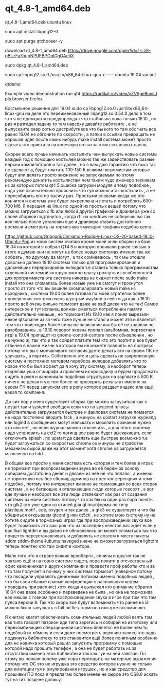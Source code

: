 # qt_4.8-1_amd64.deb
qt_4.8-1_amd64.deb ubuntu linux

sudo apt install libpng12-0

sudo apt purge qtchooser -y

download qt_4.8-1_amd64.deb https://drive.google.com/open?id=1-Lz9-qBLzFa7hupNPUFBPOqIGgOAetiX

sudo dpkg qt_4.8-1_amd64.deb

sudo cp libpng12.so.0 /usr/lib/x86_64-linux-gnu   <--- ubuntu 19.04 variant

qtdemo

Example video demonstration run qt4 https://radikal.ru/video/yZVAgeBuvsJ pls browser firefox

Костыльное решение для 19.04 sudo cp libpng12.so.0 /usr/lib/x86_64-linux-gnu на деле это переименованный libpng12.so.0.54.0
дело в том что я не однократно предупреждал что стабильна пока только 18.10 , но раз я разгадал задачу то там наверху давайте работаите , а не выпускаите овер сотню дистрибутивов что бы кого то там обогнать все равно 16.04 не обгоните по скорости , а папки в ссылки превращать не хорошая идея после каких нибудь make install система может просто сказать что приехала на конечную вот из за этих ссылочных папок.

Скорее всего лучше начинать костылить чем выпускать новые системы каждый год с помощью костылей можно так же задействовать разные версии компиляторов и так далее , но я вам даю гарантию что пока так не сделают а, будут платить 100-150 К всяким погромистам которые будут апи делать просто жизненно не запускаемым по этому рекомендую донатить костылистам чем таким чудо иженеро техникам из за которых потом qt4 5 ошибка загрузки модуля и тому подобное , надо уже окончательно прояснить что гуй можно итак костылить , а не пересобирать его по тысячу раз. Простыми словами когда же это кончится и система уже будет закреплена и летать и потреблять 600-700 Мб. Я перешел на linux по одной из простых вещей потому что можно загрузиться с fb или любой другой графикой и драивера уже со своей сборкой подтянутся , когда rfr на windows не соберешь iso так как нельзя после установки еще и драивера ставить достаточно времени и смотреть на тормозную эмуляцию графики подобно qemu.

https://github.com/Griggorii/Cinnamon-Budgie-Linux-OS-20-based-19.10-Ubuntu-Pop из моих систем считаю кроме моей онли сборки на базе 16.04 на которой я собрал QT4.8 и которую поливали ранее грязью в итоге я думаю они не могут на более новых системах именно так же собрать , по другому да могут , а так сомневаюсь , так мы отошли довольно далеко 18.10 система только для программирования и дальнейших перерокировок нклюдов т.е ставить только программистам отдельной системой которую можно сразу грохнуть из особенностей для программиста эта система никогда не скажет после sudo make install что она сломалась более новые уже не смогут и грохнутся просто от того что вы решиле скомпилировать новый make из исходника , система 19.04 более готовая по моей стратегии более проверенная система очень шустрый wayland в ней тогда как в 19.10 просто всё очень сильно тормозит даже на ssd! диске что не так! Самое интересное и тут испанец должен смеяться потреблении памяти действительно меньше , но тормозит! Из 19.10 как я понял вырезали некое qtsoname из за чего тоже лучше не стало и может это и является тем что происходит более сильное зависание как бы её не хвалили не разобравшись , в 19.10 поворот экрана пропал (альбомная, портретная итд) в 19.04 пропадет из gnome-control-centera после обновлении , но не нужно ж, так что и так сойдет платите тем кто это портит и все будет отлично в вашей жизни в которой вы не можете повлиять на прогресс потому что вы с молчаливого согласия даете делать это на своем ПК не улучшать , а портить. Собственно это и цель сделать не закрепленную систему и постоянно методом перебора иклюдов добавлять что то новое что бы был эффект да я хочу эту систему, а наоборот теперь открепим уши от жирафа и приклеем их крокодилу и будем продолжать сидеть в рхел и каноникало подобных структурах на зарплате в 500 К ничего не делая и уж тем более не проверять результат именно на своем ПК перед запуском его в репу которое раздает яндекс или ещё какая то компания.

До сих пор у меня существует сборка где можно загрузиться как с upstart так и systemd вообщем если что по systemd плюсы действительно загружается быстрее и фаиловая система не ломается не надо постоянно вводить fsck , а минусы на upstart загрузке журналд или logind в сообщениях могут мелькать и мозолить сознание нужно это или нет , но если журнал можно отключить , а для этого систему надо установить на ext2 то логинд все равно будет выскакивать если отключить splash , по upstart да сделать еще быстрее возможно т.е будет загружаться со скоростью chrome os минусы не отработан механизм сырой даже на этот момент хотя chrome os загружается мгновенно на hdd.

В общем все просто у меня система есть которая и тем более в играх не тормозит при воспроизведении звука во её берем за основу собираем достаточно денег и делаем из неё не что попало , а именно не тормозную ось бес сборищ админов на прес конференциях и тому подобно , потому что интересует именно не тормозящая со всех сторон система , а не бегающие и отвлекающие люди которые говорят , а вот кде лучше и наоборот все эти люди отвлекают как раз от создания системы из моей системы потому что как бы на один раз пора понять что gtk2 это уже один из стилей для qt платформы по типу plastique,motif , cde, oxygen и так далее , а gtk3 не существует и что бы убедиться открываем qtconfig или qt5ctl , не хотите мою систему ну не хотите сидите в тормозных играх где при воспроизведении звука все будет тормозить это ваш рок что из последних квестов вас ждет если у вас был lightdm и вы давно не обновлялись он может сломаться так что придется переустанавливать и добавлять не совсем к месту пакеты sddm sddm-theme-lubuntu haveged иначе не сможет загрузиться lightdm теперь понятно кто там сидит в конторе.

Мало того что в стране всякие вронберги , сечины и другие так не хватало ещё и на говно системе сидеть пора приити в отечественный офис канониникал и других компании и провести проф работы кто и за что там получает и почему у них система тормозит (наверное потому что посадили управлять денежным потоком именно подобных людей , что бы свои ебаные сраные конференции с распильным кофем проводить при распиле) хотя когда я выпускал кто внимание обратил 16.04 она даже особенно и переведена не была , но она не тормозила как мешок с говном при воспроизведении звука в игре при том что там пулса версии 8. Так что скоро все будут вспоминать что ранее на i3 можно было запускать в full hd без тормозов или уже вспоминают.

Я считаю хватит обеспечивать сомнительных людей любой взять там как типа говорят патрион иди типа зарегись и собирай на изготовку или перекомбинацию операционной системы является не более чем то подобный ит обману и если даже посмотреть верхнию 
запись что надо подкинуть библиотеку то это становится ещё более понятным особенно для не новичка который решил запустить программу с помощью которой надо прошить телефон , а она не будет работать из за отсутствия именно этой библиотеки так как гуй на ней завязан. По этому вы поняли почему уже пора переходить на матерные выражения потому что ОС это не игрушка это средство которое нужно не только для имитации гуя и эмулирования игрушек , но и как средство для прошивки ПО пока я предлагаю более менее не сырое это OS8.0 искать тут на гит позднее допишу.

